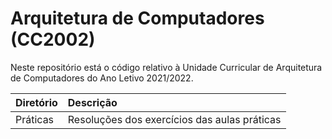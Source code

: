 # Arquitetura de Computadores (CC2002)
Neste repositório está o código relativo à Unidade Curricular de Arquitetura de Computadores do Ano Letivo 2021/2022.

| Diretório | Descrição |
| :-------- | :------------------------------------------------ |
| Práticas  | Resoluções dos exercícios das aulas práticas |
